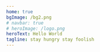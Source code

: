```yaml
---
home: true
bgImage: /bg2.png
# navbar: true
# heroImage: /logo.png
heroText: Hello World
tagline: stay hungry stay foolish
---
```



